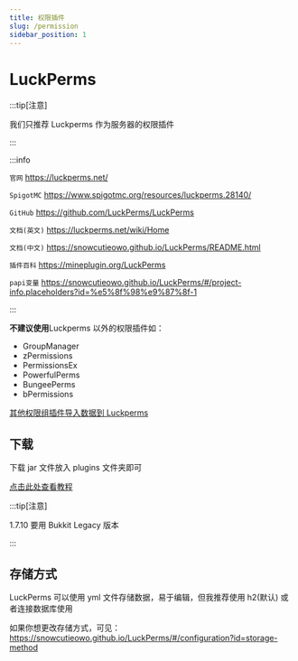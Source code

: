 ```yaml
---
title: 权限插件
slug: /permission
sidebar_position: 1
---
```


# LuckPerms

:::tip[注意]

我们只推荐 Luckperms 作为服务器的权限插件

:::

:::info

`官网` https://luckperms.net/

`SpigotMC` https://www.spigotmc.org/resources/luckperms.28140/

`GitHub` https://github.com/LuckPerms/LuckPerms

`文档(英文)` https://luckperms.net/wiki/Home

`文档(中文)` https://snowcutieowo.github.io/LuckPerms/README.html

`插件百科` https://mineplugin.org/LuckPerms

`papi变量` https://snowcutieowo.github.io/LuckPerms/#/project-info.placeholders?id=%e5%8f%98%e9%87%8f-1

:::

**不建议使用**Luckperms 以外的权限插件如：

- GroupManager
- zPermissions
- PermissionsEx
- PowerfulPerms
- BungeePerms
- bPermissions

[其他权限组插件导入数据到 Luckperms](https://snowcutieowo.github.io/LuckPerms/#/how-to.migrate-from-other-plugins)

## 下载

下载 jar 文件放入 plugins 文件夹即可

[点击此处查看教程](https://snowcutieowo.github.io/LuckPerms/#/install-on-a-single-server)

:::tip[注意]

1.7.10 要用 Bukkit Legacy 版本

:::

## 存储方式

LuckPerms 可以使用 yml 文件存储数据，易于编辑，但我推荐使用 h2(默认) 或者连接数据库使用

如果你想更改存储方式，可见：https://snowcutieowo.github.io/LuckPerms/#/configuration?id=storage-method
